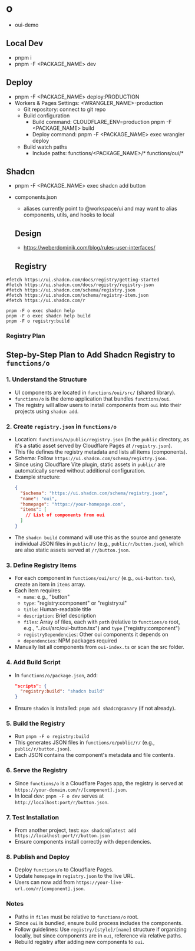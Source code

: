 # o

- oui-demo

## Local Dev

- pnpm i
- pnpm -F <PACKAGE_NAME> dev

## Deploy

- pnpm -F <PACKAGE_NAME> deploy:PRODUCTION
- Workers & Pages Settings: <WRANGLER_NAME>-production
  - Git repository: connect to git repo
  - Build configuration
    - Build command: CLOUDFLARE_ENV=production pnpm -F <PACKAGE_NAME> build
    - Deploy command: pnpm -F <PACKAGE_NAME> exec wrangler deploy
  - Build watch paths
    - Include paths: functions/<PACKAGE_NAME>/\* functions/oui/\*

## Shadcn

- pnpm -F <PACKAGE_NAME> exec shadcn add button
- components.json

  - aliases currently point to @workspace/ui and may want to alias components, utils, and hooks to local

  ## Design

  - https://weberdominik.com/blog/rules-user-interfaces/

  ## Registry

```
#fetch https://ui.shadcn.com/docs/registry/getting-started
#fetch https://ui.shadcn.com/docs/registry/registry-json
#fetch https://ui.shadcn.com/schema/registry.json
#fetch https://ui.shadcn.com/schema/registry-item.json
#fetch https://ui.shadcn.com/r

pnpm -F o exec shadcn help
pnpm -F o exec shadcn help build
pnpm -F o registry:build
```

### Registry Plan

## Step-by-Step Plan to Add Shadcn Registry to `functions/o`

### 1. Understand the Structure

- UI components are located in `functions/oui/src/` (shared library).
- `functions/o` is the demo application that bundles `functions/oui`.
- The registry will allow users to install components from `oui` into their projects using `shadcn add`.

### 2. Create `registry.json` in `functions/o`

- Location: `functions/o/public/registry.json` (in the `public` directory, as it's a static asset served by Cloudflare Pages at `/registry.json`).
- This file defines the registry metadata and lists all items (components).
- Schema: Follow `https://ui.shadcn.com/schema/registry.json`.
- Since using Cloudflare Vite plugin, static assets in `public/` are automatically served without additional configuration.
- Example structure:
  ```json
  {
    "$schema": "https://ui.shadcn.com/schema/registry.json",
    "name": "oui",
    "homepage": "https://your-homepage.com",
    "items": [
      // List of components from oui
    ]
  }
  ```
- The `shadcn build` command will use this as the source and generate individual JSON files in `public/r/` (e.g., `public/r/button.json`), which are also static assets served at `/r/button.json`.

### 3. Define Registry Items

- For each component in `functions/oui/src/` (e.g., `oui-button.tsx`), create an item in `items` array.
- Each item requires:
  - `name`: e.g., "button"
  - `type`: "registry:component" or "registry:ui"
  - `title`: Human-readable title
  - `description`: Brief description
  - `files`: Array of files, each with `path` (relative to `functions/o` root, e.g., "../oui/src/oui-button.tsx") and `type` ("registry:component")
  - `registryDependencies`: Other oui components it depends on
  - `dependencies`: NPM packages required
- Manually list all components from `oui-index.ts` or scan the src folder.

### 4. Add Build Script

- In `functions/o/package.json`, add:
  ```json
  "scripts": {
    "registry:build": "shadcn build"
  }
  ```
- Ensure `shadcn` is installed: `pnpm add shadcn@canary` (if not already).

### 5. Build the Registry

- Run `pnpm -F o registry:build`
- This generates JSON files in `functions/o/public/r/` (e.g., `public/r/button.json`).
- Each JSON contains the component's metadata and file contents.

### 6. Serve the Registry

- Since `functions/o` is a Cloudflare Pages app, the registry is served at `https://your-domain.com/r/[component].json`.
- In local dev: `pnpm -F o dev` serves at `http://localhost:port/r/button.json`.

### 7. Test Installation

- From another project, test: `npx shadcn@latest add https://localhost:port/r/button.json`
- Ensure components install correctly with dependencies.

### 8. Publish and Deploy

- Deploy `functions/o` to Cloudflare Pages.
- Update `homepage` in `registry.json` to the live URL.
- Users can now add from `https://your-live-url.com/r/[component].json`.

### Notes

- Paths in `files` must be relative to `functions/o` root.
- Since `oui` is bundled, ensure build process includes the components.
- Follow guidelines: Use `registry/[style]/[name]` structure if organizing locally, but since components are in `oui`, reference via relative paths.
- Rebuild registry after adding new components to `oui`.

